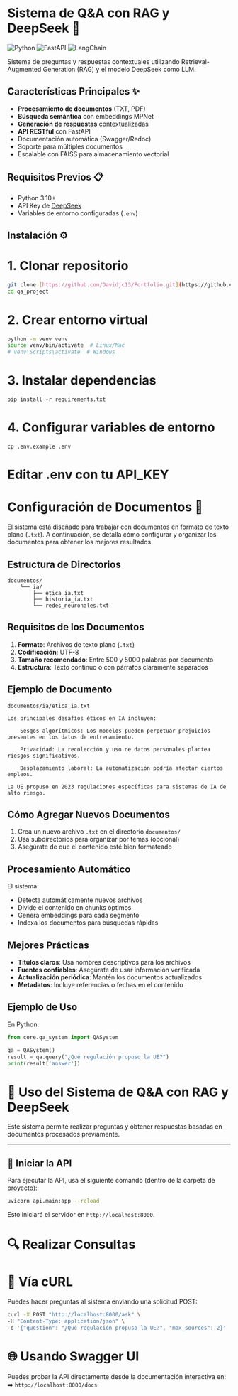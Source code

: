 # Sistema de Q&A con RAG y DeepSeek 🚀

![Python](https://img.shields.io/badge/python-3.10%2B-blue)
![FastAPI](https://img.shields.io/badge/FastAPI-0.68+-green)
![LangChain](https://img.shields.io/badge/LangChain-0.0.201+-orange)

Sistema de preguntas y respuestas contextuales utilizando Retrieval-Augmented Generation (RAG) y el modelo DeepSeek como LLM.

## Características Principales ✨
- **Procesamiento de documentos** (TXT, PDF)
- **Búsqueda semántica** con embeddings MPNet
- **Generación de respuestas** contextualizadas
- **API RESTful** con FastAPI
- Documentación automática (Swagger/Redoc)
- Soporte para múltiples documentos
- Escalable con FAISS para almacenamiento vectorial

## Requisitos Previos 📋
- Python 3.10+
- API Key de [DeepSeek](https://deepseek.com/)
- Variables de entorno configuradas (`.env`)

## Instalación ⚙️


# 1. Clonar repositorio
```bash
git clone [https://github.com/Davidjc13/Portfolio.git](https://github.com/Davidjc13/Portfolio)
cd qa_project
```

# 2. Crear entorno virtual
```bash
python -m venv venv
source venv/bin/activate  # Linux/Mac
# venv\Scripts\activate  # Windows
```

# 3. Instalar dependencias
`pip install -r requirements.txt`

# 4. Configurar variables de entorno
`cp .env.example .env`
# Editar .env con tu API_KEY

# Configuración de Documentos 📂

El sistema está diseñado para trabajar con documentos en formato de texto plano (`.txt`). A continuación, se detalla cómo configurar y organizar los documentos para obtener los mejores resultados.

## Estructura de Directorios

```
documentos/
    └── ia/
        ├── etica_ia.txt
        ├── historia_ia.txt
        └── redes_neuronales.txt
```

## Requisitos de los Documentos
1. **Formato**: Archivos de texto plano (`.txt`)
2. **Codificación**: UTF-8
3. **Tamaño recomendado**: Entre 500 y 5000 palabras por documento
4. **Estructura**: Texto continuo o con párrafos claramente separados

## Ejemplo de Documento
`documentos/ia/etica_ia.txt`

```
Los principales desafíos éticos en IA incluyen:

    Sesgos algorítmicos: Los modelos pueden perpetuar prejuicios presentes en los datos de entrenamiento.

    Privacidad: La recolección y uso de datos personales plantea riesgos significativos.

    Desplazamiento laboral: La automatización podría afectar ciertos empleos.

La UE propuso en 2023 regulaciones específicas para sistemas de IA de alto riesgo.
```


## Cómo Agregar Nuevos Documentos
1. Crea un nuevo archivo `.txt` en el directorio `documentos/`
2. Usa subdirectorios para organizar por temas (opcional)
3. Asegúrate de que el contenido esté bien formateado

## Procesamiento Automático
El sistema:
- Detecta automáticamente nuevos archivos
- Divide el contenido en chunks óptimos
- Genera embeddings para cada segmento
- Indexa los documentos para búsquedas rápidas

## Mejores Prácticas
- **Títulos claros**: Usa nombres descriptivos para los archivos
- **Fuentes confiables**: Asegúrate de usar información verificada
- **Actualización periódica**: Mantén los documentos actualizados
- **Metadatos**: Incluye referencias o fechas en el contenido

## Ejemplo de Uso

En Python:
```python
from core.qa_system import QASystem

qa = QASystem()
result = qa.query("¿Qué regulación propuso la UE?")
print(result['answer'])
```

# 🚀 Uso del Sistema de Q&A con RAG y DeepSeek

Este sistema permite realizar preguntas y obtener respuestas basadas en documentos procesados previamente.

---

## 🏁 Iniciar la API

Para ejecutar la API, usa el siguiente comando (dentro de la carpeta de proyecto):

```bash
uvicorn api.main:app --reload
```
Esto iniciará el servidor en `http://localhost:8000`.

# 🔍 Realizar Consultas

# 📡 Vía cURL

Puedes hacer preguntas al sistema enviando una solicitud POST:
```bash
curl -X POST "http://localhost:8000/ask" \
-H "Content-Type: application/json" \
-d '{"question": "¿Qué regulación propuso la UE?", "max_sources": 2}'
```

# 🌐 Usando Swagger UI

Puedes probar la API directamente desde la documentación interactiva en:
➡️ `http://localhost:8000/docs`

